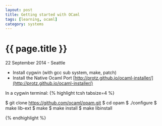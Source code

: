```yaml
---
layout: post
title: Getting started with OCaml
tags: [learning, ocaml]
category: systems
---
```


{{ page.title }}
================

<p class="meta">22 September 2014 - Seattle</p>

* Install cygwin (with gcc sub system, make, patch)
* Install the Native Ocaml Port [http://protz.github.io/ocaml-installer/](http://protz.github.io/ocaml-installer/)


In a cygwin terminal:
{% highlight tcsh tabsize=4 %}

$ git clone https://github.com/ocaml/opam.git
$ cd opam
$ ./configure
$ make lib-ext
$ make
$ make install
$ make libinstall

{% endhighlight %}


